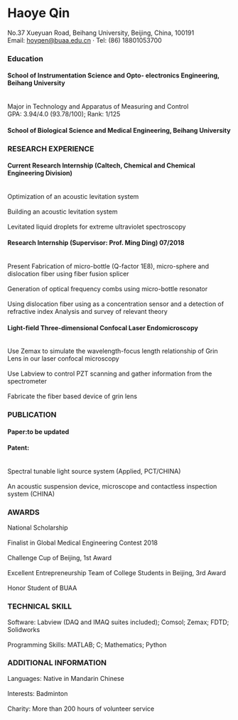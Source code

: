 # Haoye Qin
No.37 Xueyuan Road, Beihang University, Beijing, China, 100191<br> Email: hoyqen@buaa.edu.cn · Tel: (86) 18801053700
### Education
#### School of Instrumentation Science and Opto- electronics Engineering, Beihang University
<br> Major in Technology and Apparatus of Measuring and Control<br> GPA: 3.94/4.0 (93.78/100); Rank: 1/125<br>
#### School of Biological Science and Medical Engineering, Beihang University  
### RESEARCH EXPERIENCE
#### Current Research Internship (Caltech, Chemical and Chemical Engineering Division)
<br> Optimization of an acoustic levitation system  
<br> Building an acoustic levitation system  
<br> Levitated liquid droplets for extreme ultraviolet spectroscopy  

#### Research Internship (Supervisor: Prof. Ming Ding) 07/2018
<br> Present Fabrication of micro-bottle (Q-factor 1E8), micro-sphere and dislocation fiber using fiber fusion splicer  
<br> Generation of optical frequency combs using micro-bottle resonator  
<br> Using dislocation fiber using as a concentration sensor and a detection of refractive index Analysis and survey of relevant theory  

#### Light-field Three-dimensional Confocal Laser Endomicroscopy
<br> Use Zemax to simulate the wavelength-focus length relationship of Grin Lens in our laser confocal microscopy  
<br> Use Labview to control PZT scanning and gather information from the spectrometer  
<br> Fabricate the fiber based device of grin lens  

### PUBLICATION
#### Paper:to be updated
#### Patent:  
<br> Spectral tunable light source system (Applied, PCT/CHINA)  
<br> An acoustic suspension device, microscope and contactless inspection system (CHINA)  


### AWARDS
 National Scholarship  
<br> Finalist in Global Medical Engineering Contest 2018  
<br> Challenge Cup of Beijing, 1st Award  
<br> Excellent Entrepreneurship Team of College Students in Beijing, 3rd Award  
<br> Honor Student of BUAA  
### TECHNICAL SKILL  
 Software: Labview (DAQ and IMAQ suites included); Comsol; Zemax; FDTD; Solidworks    
<br>  Programming Skills: MATLAB; C; Mathematics; Python  

### ADDITIONAL INFORMATION
Languages: Native in Mandarin Chinese  
<br> Interests: Badminton  
<br> Charity: More than 200 hours of volunteer service  

